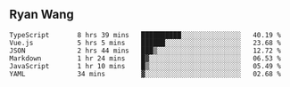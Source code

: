 ## Ryan Wang

<!--START_SECTION:waka-->

```text
TypeScript       8 hrs 39 mins   ██████████░░░░░░░░░░░░░░░   40.19 %
Vue.js           5 hrs 5 mins    ██████░░░░░░░░░░░░░░░░░░░   23.68 %
JSON             2 hrs 44 mins   ███▒░░░░░░░░░░░░░░░░░░░░░   12.72 %
Markdown         1 hr 24 mins    █▓░░░░░░░░░░░░░░░░░░░░░░░   06.53 %
JavaScript       1 hr 10 mins    █▒░░░░░░░░░░░░░░░░░░░░░░░   05.49 %
YAML             34 mins         ▓░░░░░░░░░░░░░░░░░░░░░░░░   02.68 %
```

<!--END_SECTION:waka-->
